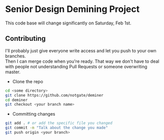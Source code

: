 # Senior Design Demining Project
This code base will change significantly on Saturday, Feb 1st.

## Contributing
I'll probably just give everyone write access and let you push to your own branches.   
Then I can merge code when you're ready. That way we don't have to deal with people not understanding Pull Requests or someone overwriting master.  
* Clone the repo
```bash
cd <some directory>
git clone https://github.com/notgate/deminer
cd deminer
git checkout <your branch name>
```
* Committing changes
```bash
git add . # or add the specific file you changed
git commit -m "Talk about the change you made"
git push origin <your branch>
```
